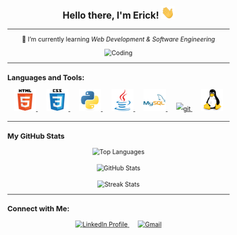<div align="center">
  <h2>
    Hello there, I'm Erick! 
    <img src="https://github.com/ABSphreak/ABSphreak/blob/master/gifs/Hi.gif" width="30px">
  </h2>
</div>

---

<p align="center">
  🌱 I’m currently learning <em>Web Development & Software Engineering</em>
</p>

<div align="center">
  <img alt="Coding" width="300" src="https://i.pinimg.com/originals/81/17/8b/81178b47a8598f0c81c4799f2cdd4057.gif">
</div>

---

### Languages and Tools:
<p align="center" style="line-height: 2;">
  <a href="https://www.w3.org/html/" target="_blank" rel="noreferrer"> 
    <img src="https://raw.githubusercontent.com/devicons/devicon/master/icons/html5/html5-original-wordmark.svg" alt="html5" width="50" height="50"/> 
  </a> 
  &nbsp;&nbsp;&nbsp;&nbsp;
  <a href="https://www.w3schools.com/css/" target="_blank" rel="noreferrer"> 
    <img src="https://raw.githubusercontent.com/devicons/devicon/master/icons/css3/css3-original-wordmark.svg" alt="css3" width="50" height="50"/> 
  </a> 
  &nbsp;&nbsp;&nbsp;&nbsp;
  <a href="https://www.python.org/" target="_blank" rel="noreferrer"> 
    <img src="https://raw.githubusercontent.com/devicons/devicon/master/icons/python/python-original.svg" alt="python" width="50" height="50"/> 
  </a>
  &nbsp;&nbsp;&nbsp;&nbsp;
  <a href="https://www.java.com" target="_blank" rel="noreferrer"> 
    <img src="https://raw.githubusercontent.com/devicons/devicon/master/icons/java/java-original.svg" alt="java" width="50" height="50"/> 
  </a> 
  &nbsp;&nbsp;&nbsp;&nbsp;
  <a href="https://www.mysql.com/" target="_blank" rel="noreferrer"> 
    <img src="https://raw.githubusercontent.com/devicons/devicon/master/icons/mysql/mysql-original-wordmark.svg" alt="mysql" width="50" height="50"/> 
  </a>
  &nbsp;&nbsp;&nbsp;&nbsp;
  <a href="https://git-scm.com/" target="_blank" rel="noreferrer"> 
    <img src="https://www.vectorlogo.zone/logos/git-scm/git-scm-icon.svg" alt="git" width="50" height="50"/> 
  </a> 
  &nbsp;&nbsp;&nbsp;&nbsp;
  <a href="https://linux.org/" target="_blank" rel="noreferrer"> 
    <img src="https://raw.githubusercontent.com/devicons/devicon/master/icons/linux/linux-original.svg" alt="linux" width="50" height="50"/> 
  </a>
</p>

---

### My GitHub Stats
<div align="center" style="margin-bottom: 20px;">
  <img src="https://github-readme-stats.vercel.app/api/top-langs?username=ErickPunina&show_icons=true&theme=dark&locale=en&layout=compact" alt="Top Languages" />
</div>

<div align="center" style="margin-bottom: 20px;">
  <img src="https://github-readme-stats.vercel.app/api?username=ErickPunina&show_icons=true&theme=dark&locale=en" alt="GitHub Stats" />
</div>

<div align="center">
  <img src="https://github-readme-streak-stats.herokuapp.com/?user=ErickPunina&theme=dark" alt="Streak Stats" />
</div>


---

### Connect with Me:
<p align="center">
  <a href="https://www.linkedin.com/in/erick-punina-8ab8b9339/" target="blank">
    <img src="https://raw.githubusercontent.com/rahuldkjain/github-profile-readme-generator/master/src/images/icons/Social/linked-in-alt.svg" alt="LinkedIn Profile" height="40" width="50" />
  </a>
  &nbsp;&nbsp;&nbsp;&nbsp;
  <a href="mailto:erick2019rem@gmail.com" target="blank">
    <img src="https://upload.wikimedia.org/wikipedia/commons/4/4e/Gmail_Icon.png" alt="Gmail" height="40" width="50" />
  </a>
</p>


